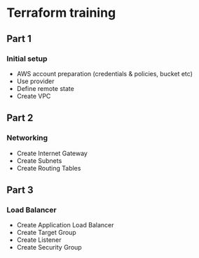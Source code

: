 # Terraform training
## Part 1
### Initial setup
- AWS account preparation (credentials & policies, bucket etc)
- Use provider
- Define remote state
- Create VPC
## Part 2
### Networking
- Create Internet Gateway
- Create Subnets
- Create Routing Tables
## Part 3
### Load Balancer
- Create Application Load Balancer
- Create Target Group
- Create Listener
- Create Security Group